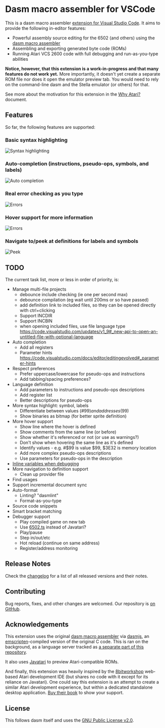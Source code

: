 # Dasm macro assembler for VSCode

This is a dasm macro assembler [extension for Visual Studio Code](https://marketplace.visualstudio.com/items?itemName=zehfernando.vscode-dasm). It aims to provide the following in-editor features:

* Powerful assembly source editing for the 6502 (and others) using the [dasm macro assembler](http://dasm-dillon.sourceforge.net/)
* Assembling and exporting generated byte code (ROMs)
* Running Atari VCS 2600 code with full debugging and run-as-you-type abilities

**Notice, however, that this extension is a work-in-progress and that many features do not work yet.** More importantly, it doesn't yet create a separate ROM file nor does it open the emulator preview tab. You would need to rely on the command-line dasm and the Stella emulator (or others) for that.

See more about the motivation for this extension in the [Why Atari?](/client/WHY.md) document.

## Features

So far, the following features are supported:

### Basic syntax highlighting

![Syntax highlighting](/client/images/syntax-highlight.png)

### Auto-completion (instructions, pseudo-ops, symbols, and labels)

![Auto completion](/client/images/autocompletion.png)

### Real error checking as you type

![Errors](/client/images/errors-symbols.png)

### Hover support for more information

![Errors](/client/images/hover.png)

### Navigate to/peek at definitions for labels and symbols

![Peek](/client/images/peek.png)

## TODO

The current task list, more or less in order of priority, is:

* Manage multi-file projects
  * debounce include checking (ie one per second max)
  * debounce compilation (eg wait until 200ms or so have passed)
  * add definition link to included files, so they can be opened directly with ctrl+clicking
  * Support INCDIR
  * Support INCBIN
  * when opening included files, use file language type https://code.visualstudio.com/updates/v1_9#_new-api-to-open-an-untitled-file-with-optional-language
* Auto completion
  * Add all registers
  * Parameter hints https://code.visualstudio.com/docs/editor/editingevolved#_parameter-hints
* Respect preferences
  * Prefer uppercase/lowercase for pseudo-ops and instructions
  * Add tabbing/spacing preferences?
* Language definition
  * Add parameters to instructions and pseudo-ops descriptions
  * Add register list
  * Better descriptions for pseudo-ops
* More syntax highlight: symbol, labels
  * Differentiate between values (#$99) and addresses ($99)
  * Show binaries as bitmap (for better sprite definition)
* More hover support
  * Show line where the hover is defined
  * Show comments from the same line (or before)
  * Show whether it's referenced or not (or use as warnings?)
  * Don't show when hovering the same line as it's defined
  * Identify values - e.g.  #$99 is value $99, $3E32 is memory location
  * Add more complex pseudo-ops descriptions
  * Use parameters for pseudo-ops in the description
* [Inline variables when debugging](https://code.visualstudio.com/updates/v1_9#_inline-variable-values-in-source-code)
* More navigation to definition support
  * Clean up provider file
* Find usages
* Support incremental document sync
* Auto-format
  * Linting? "dasmlint"
  * Format-as-you-type
* Source code snippets
* Smart bracket matching
* Debugger support
  * Play compiled game on new tab
  * Use [6502.ts](https://github.com/6502ts/6502.ts) instead of Javatari?
  * Play/pause
  * Step in/out/etc
  * Hot reload (continue on same address)
  * Register/address monitoring

<!--
* Visual chip debug easter egg? http://atariage.com/forums/topic/227569-5-hz-6502/
-->

<!--
## Extension Settings

Include if your extension adds any VS Code settings through the `contributes.configuration` extension point.

For example:

This extension contributes the following settings:

* `myExtension.enable`: enable/disable this extension
* `myExtension.thing`: set to `blah` to do something
-->

## Release Notes

Check the [changelog](/client/CHANGELOG.md) for a list of all released versions and their notes.

## Contributing

Bug reports, fixes, and other changes are welcomed. Our repository is [on GitHub](https://github.com/zeh/vscode-dasm).

## Acknowledgements

This extension uses the original [dasm macro assembler](http://dasm-dillon.sourceforge.net/) via [dasmjs](https://github.com/zeh/dasmjs), an [emscripten](https://github.com/kripken/emscripten)-compiled version of the original C code. This is ran on the background, as a language server tracked as [a separate part of this repository](/server/README.md).

It also uses [Javatari](https://github.com/ppeccin/javatari.js) to preview Atari-compatible ROMs.

And finally, this extension was heavily inspired by the [8bitworkshop](http://8bitworkshop.com/?platform=vcs&file=examples%2Fhello) web-based Atari development IDE (but shares no code with it except for its reliance on Javatari). One could say this extension is an attempt to create a similar Atari development experience, but within a dedicated standalone desktop application. [Buy their book](https://www.amazon.com/gp/product/1541021304/ref=as_li_qf_sp_asin_il_tl?ie=UTF8&tag=pzp-20&camp=1789&creative=9325&linkCode=as2&creativeASIN=B01N4DSRIZ&linkId=04d39e274c06e6c93b93d20a9a977111) to show your support.

## License

This follows dasm itself and uses the [GNU Public License v2.0](https://www.gnu.org/licenses/old-licenses/gpl-2.0.en.html).
